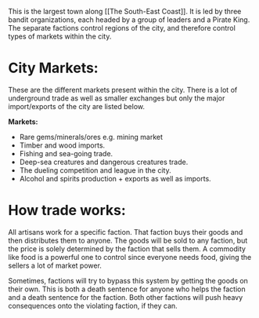 This is the largest town along [[The South-East Coast]]. It is led by three bandit organizations, each headed by a group of leaders and a Pirate King. The separate factions control regions of the city, and therefore control types of markets within the city. 

# City Markets:
These are the different markets present within the city. There is a lot of underground trade as well as smaller exchanges but only the major import/exports of the city are listed below. 

**Markets:**
- Rare gems/minerals/ores e.g. mining market
- Timber and wood imports.
- Fishing and sea-going trade.
- Deep-sea creatures and dangerous creatures trade.
- The dueling competition and league in the city.
- Alcohol and spirits production + exports as well as imports. 

# How trade works:
All artisans work for a specific faction. That faction buys their goods and then distributes them to anyone. The goods will be sold to any faction, but the price is solely determined by the faction that sells them. A commodity like food is a powerful one to control since everyone needs food, giving the sellers a lot of market power.

Sometimes, factions will try to bypass this system by getting the goods on their own. This is both a death sentence for anyone who helps the faction and a death sentence for the faction. Both other factions will push heavy consequences onto the violating faction, if they can. 